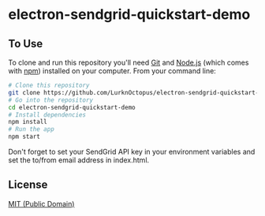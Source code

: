 # electron-sendgrid-quickstart-demo

## To Use

To clone and run this repository you'll need [Git](https://git-scm.com) and [Node.js](https://nodejs.org/en/download/) (which comes with [npm](http://npmjs.com)) installed on your computer. From your command line:

```bash
# Clone this repository
git clone https://github.com/LurknOctopus/electron-sendgrid-quickstart-demo
# Go into the repository
cd electron-sendgrid-quickstart-demo
# Install dependencies
npm install
# Run the app
npm start
```

Don't forget to set your SendGrid API key in your environment variables and set the to/from email address in index.html.

## License

[MIT (Public Domain)](LICENSE.md)
